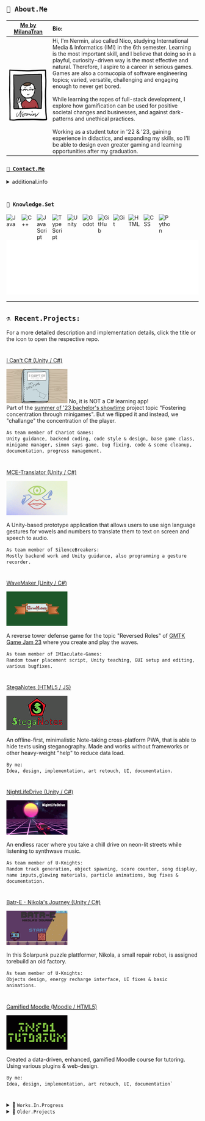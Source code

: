 ## `🤖 About.Me`

| [Me by MilanaTran](https://github.com/milanatran") | Bio: |
|---|:---|
| [![Doodle Art of me made by MilanaTran](./images/DoodleMe.png)](href="https://github.com/milanatran")  | Hi, I'm Nermin, also called Nico, studying International Media & Informatics (IMI) in the 6th semester. Learning is the most important skill, and I believe that doing so in a playful, curiosity-driven way is the most effective and natural. Therefore, I aspire to a career in serious games. Games are also a cornucopia of software engineering topics; varied, versatile, challenging and engaging enough to never get bored.<br><br>While learning the ropes of full-stack development, I explore how gamification can be used for positive societal changes and businesses, and against dark-patterns and unethical practices.<br><br>Working as a student tutor in '22 & '23, gaining experience in didactics, and expanding my skills, so I'll be able to design even greater gaming and learning opportunities after my graduation.

###  <a href="mailto:n-c0de-r_contact@e.mail.com?subject=Hello from GitHub">`📧 Contact.Me`</a>

<details>
      <summary>additional.info</summary>

- 🔭 When I'm not preparing classes or tutoring, I try to learn more about Game Based Learning.
- 🎮 Learning Godot & GDScript, Unity & C#. Since I see myself in EduTech and Gamification.
      Currently doing courses on game engines, physics and AI, while fidgeting with some projects in my free time to show the skills.
- 🌱 Into Web Dev + JS too, and gained experience with TypeScript. Would love to make more cross-platform web apps.
- 👯 Starting my internship abroad in winter '23, making Serious Games with [RisingPixel](https://www.risingpixel.com/) and hoping for a long-term working student opportunity after that.
- 💬 Ask me about pixelart, edutech, good storytelling & game design. I'm a beginner, but passionate about these.

### Other than that I'm striving to make my graduation in...
[![Logo](./images/logo_imi_alpha.png)](https://imi-bachelor.htw-berlin.de)
</details>

<br />

###  `💾 Knowledge.Set`

<img align="left" alt="Java" width="30px" style="padding-right:10px;" src="https://cdn.jsdelivr.net/gh/devicons/devicon/icons/java/java-original.svg"/>
<img align="left" alt="C++" width="30px" style="padding-right:10px;" src="https://cdn.jsdelivr.net/gh/devicons/devicon/icons/csharp/csharp-original.svg" />
<img align="left" alt="JavaScript" width="30px" style="padding-right:10px;" src="https://cdn.jsdelivr.net/gh/devicons/devicon/icons/javascript/javascript-original.svg" />
<img align="left" alt="TypeScript" width="30px" style="padding-right:10px;" src="https://cdn.jsdelivr.net/gh/devicons/devicon/icons/typescript/typescript-original.svg" />
<img align="left" alt="Unity" width="30px" style="padding-right:10px;" src="https://cdn.jsdelivr.net/gh/devicons/devicon/icons/unity/unity-original.svg" />
<img align="left" alt="Godot" width="30px" style="padding-right:10px;" src="https://cdn.jsdelivr.net/gh/devicons/devicon/icons/godot/godot-original.svg" />
<img align="left" alt="GitHub" width="30px" style="padding-right:10px;" src="https://cdn.jsdelivr.net/gh/devicons/devicon/icons/github/github-original.svg" />
<img align="left" alt="Git" width="30px" style="padding-right:10px;" src="https://cdn.jsdelivr.net/gh/devicons/devicon/icons/git/git-original.svg" />
<img align="left" alt="HTML" width="30px" style="padding-right:10px;" src="https://cdn.jsdelivr.net/gh/devicons/devicon/icons/html5/html5-original.svg" />
<img align="left" alt="CSS" width="30px" style="padding-right:10px;" src="https://cdn.jsdelivr.net/gh/devicons/devicon/icons/css3/css3-original.svg" />
<img align="left" alt="Python" width="30px" style="padding-right:10px;" src="https://cdn.jsdelivr.net/gh/devicons/devicon/icons/python/python-original.svg" />
<br /><br />

[![Animated n-c0de-r Logo](./images/logo_n-c0de-r_alpha.gif)](https://n-c0de-r.github.io)

---

## `⚗️ Recent.Projects:`
For a more detailed description and implementation details, click the title or the icon to open the respective repo.

#
[I Can't C# (Unity / C#)](https://github.com/ChariotGames/I-Cant-C-Sharp)

[![I Can't C#](./images/I-Cant-C-Sharp_Icon.png)](https://github.com/ChariotGames/I-Cant-C-Sharp)
No, it is NOT a C# learning app!<br>Part of the <a href="https://showtime.f4.htw-berlin.de">summer of '23 bachelor's showtime</a> project topic "Fostering concentration through minigames". But we flipped it and instead, we "challange" the concentration of the player.

```
As team member of Chariot Games:
Unity guidance, backend coding, code style & design, base game class, minigame manager, simon says game, bug fixing, code & scene cleanup, documentation, progress management.
```

#
[MCE-Translator  (Unity / C#)](https://github.com/SilenceBreakers/NUI-MCE-Translator)

[![MCE-Translator](./images/MCE-Translator_Icon.png)](https://github.com/SilenceBreakers/NUI-MCE-Translator)

A Unity-based prototype application that allows users to use sign language gestures for vowels and numbers to translate them to text on screen and speech to audio.

```
As team member of SilenceBreakers:
Mostly backend work and Unity guidance, also programming a gesture recorder.
```

#
[WaveMaker (Unity / C#)](https://github.com/IMIaculate-Games/WaveMaker)

[![WaveMaker](./images/WaveMaker_Icon.png)](https://github.com/IMIaculate-Games/WaveMaker)

A reverse tower defense game for the topic "Reversed Roles" of <a href="https://itch.io/jam/gmtk-2023">GMTK Game Jam 23</a> where you create and play the waves.

```
As team member of IMIaculate-Games:
Random tower placement script, Unity teaching, GUI setup and editing, various bugfixes.
```

#
[StegaNotes (HTML5 / JS)](https://github.com/n-c0de-r/StegaNotes)

[![StegaNotes](./images/StegaNotes_Icon.png)](https://github.com/n-c0de-r/StegaNotes)

An offline-first, minimalistic Note-taking cross-platform PWA, that is able to hide texts using steganography. Made and works without frameworks or other heavy-weight "help" to reduce data load.

```
By me:
Idea, design, implementation, art retouch, UI, documentation.
```

#
[NightLifeDrive (Unity / C#)](https://github.com/n-c0de-r/NightLifeDrive)

[![NightLifeDrive](./images/NightLifeDrive_Icon.png)](https://github.com/n-c0de-r/NightLifeDrive)

An endless racer where you take a chill drive on neon-lit streets while listening to synthwave music.

```
As team member of U-Knights:
Random track generation, object spawning, score counter, song display, name inputs,glowing materials, particle animations, bug fixes & documentation.
```

#
[Batr-E - Nikola's Journey (Unity / C#)](https://github.com/n-c0de-r/Batr-E_Nikolas_Journey)

[![Batr-E - Nikola's Journey](./images/Batr-E_Icon.png)](https://github.com/n-c0de-r/Batr-E_Nikolas_Journey)

In this Solarpunk puzzle plattformer, Nikola, a small repair robot, is assigned torebuild an old factory.

```
As team member of U-Knights:
Objects design, energy recharge interface, UI fixes & basic animations.
```

#
[Gamified Moodle (Moodle / HTML5)](https://github.com/n-c0de-r/GamifiedMoodle)

[![Gamified Moodle](./images/GamifiedMoodle_Icon.png)](https://github.com/n-c0de-r/GamifiedMoodle)

Created a data-driven, enhanced, gamified Moodle course for tutoring. Using various plugins & web-design.
  
```
By me:
Idea, design, implementation, art retouch, UI, documentation`
```

#
<details>
<summary>🚧 <code>Works.In.Progress</code></summary>

[TowerDefense (Godot4 / GDscript2)](https://github.com/n-c0de-r/TowerDefense)

[![TowerDefense](./images/WIP_Icon.png)](https://github.com/n-c0de-r/TowerDefense)

A different take on the tower defense genre, where towers don't kill but buff.
  
```
By me (probably):
Idea, design, implementation, UI, documentation
```

#
[Omnis Rewrite in Godot4 (Godot4 / GDscript2)](https://github.com/n-c0de-r/Omnis)

[![Omnis](./images/WIP_Icon.png)](https://github.com/n-c0de-r/Omnis)

Rewriting and finishing the old Omnis project in Godot4. This should then finally work as expected and be future-proof. Might reuse doodle-art from 'I Can't C#'

#
[Rewrite my personal GitHub Page in (almost) CSS only (HTML5 / CSS3 / NO js!)](https://github.com/n-c0de-r/n-c0de-r.github.io)

[![GitHug.io page](./images/WIP_Icon.png)](https://github.com/n-c0de-r/n-c0de-r.github.io)

Making a new portfolio page, purely in HTML and CSS - hidden for now. Goal is to showcase enough, while still being a minimalistic, not bloated but fun experience. Also to train CSS, of course!

```
By me:
Idea, design, implementation, art retouch, UI, documentation.
```

</details>

<details>
<summary>📜 <code>Older.Projects</code></summary>

[Tauros Traps (Unity / C#)](https://github.com/n-c0de-r/TaurosTraps)

[![Tauros Traps](./images/TaurosTraps_Icon.png)](https://github.com/n-c0de-r/TaurosTraps)

Create and show perfect mazes to trap the mythological Tauros. Learned new algorithms in this assessment. Unfinished, could be a game.

```
By me:
Idea, design, implementation, art retouch, UI, documentation.
```

#
[Omnis (Godot3 / GDscript)](https://github.com/n-c0de-r/Omnis)

[![Omnis](./images/Omnis_Icon.png)](https://github.com/n-c0de-r/Omnis)

A more challenging recreation of the child's game "Simon" with new modes with accessibility in mind.

[Note: This entry becomes obsolete once the rewrite is done, replacing it]

```
By me:
Idea, design, implementation, art retouch, UI, documentation.
```

#
[Diving Game AI (Java)](https://github.com/n-c0de-r/DiveAI)

[![Diving Game AI](./images/DiveAI_Icon.png)](https://github.com/n-c0de-r/DiveAI)

Teaching an AI to dive and collect pearls in a predefined environment as part of the GameAI course.

```
By me:
Implementation, documentation.
```

#
[Notiply (Android / Java)](https://github.com/n-c0de-r/Notiply)

[![No Icon, Sad face by MilanaTran](./images/No_Icon.png)](https://github.com/milanatran)

Just a prototype for a collaborative drawing Android app as part of the last Mobile Development course.

[Note: Sadly the code in the repo seems to be damaged an no app can be built from it. Needs a total overhaul!]
  
```
By me:
Idea, Implementation, UI, documentation, basic testing.
```

Some more below and [many others here...](https://github.com/n-c0de-r?tab=repositories)
</details>
